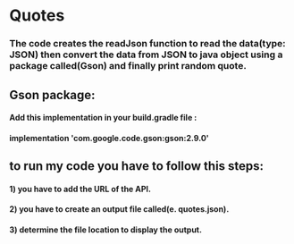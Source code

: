 # Quotes
### The code creates the readJson function to read the data(type: JSON) then convert the data from JSON to java object using a package called(Gson) and finally print random quote.


## Gson package:
#### Add this implementation in your build.gradle file :
#### implementation 'com.google.code.gson:gson:2.9.0'


## to run my code you have to follow this steps:
#### 1) you have to add the URL of the API.
#### 2) you have to create an output file called(e. quotes.json).
#### 3) determine the file location to display the output.